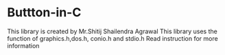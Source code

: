 # Buttton-in-C
This library is created by Mr.Shitij Shailendra Agrawal
This library uses the function of graphics.h,dos.h, conio.h and stdio.h
Read instruction for more information
